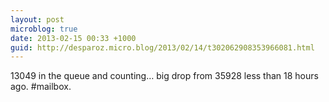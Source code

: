 ```yaml
---
layout: post
microblog: true
date: 2013-02-15 00:33 +1000
guid: http://desparoz.micro.blog/2013/02/14/t302062908353966081.html
---
```

13049 in the queue and counting… big drop from 35928 less than 18 hours ago. #mailbox.
